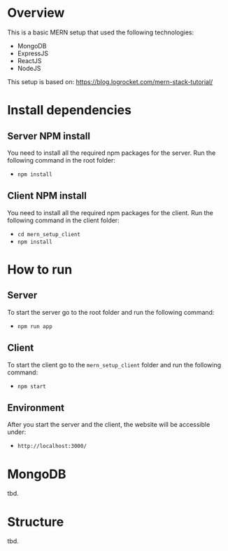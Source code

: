 # Overview

This is a basic MERN setup that used the following technologies:

-   MongoDB
-   ExpressJS
-   ReactJS
-   NodeJS

This setup is based on: https://blog.logrocket.com/mern-stack-tutorial/

# Install dependencies

## Server NPM install

You need to install all the required npm packages for the server. Run the following command in the root folder:

-   `npm install`

## Client NPM install

You need to install all the required npm packages for the client. Run the following command in the client folder:

-   `cd mern_setup_client`
-   `npm install`

# How to run

## Server

To start the server go to the root folder and run the following command:

-   `npm run app`

## Client

To start the client go to the `mern_setup_client` folder and run the following command:

-   `npm start`

## Environment

After you start the server and the client, the website will be accessible under:

-   `http://localhost:3000/`

# MongoDB

tbd.

# Structure

tbd.
